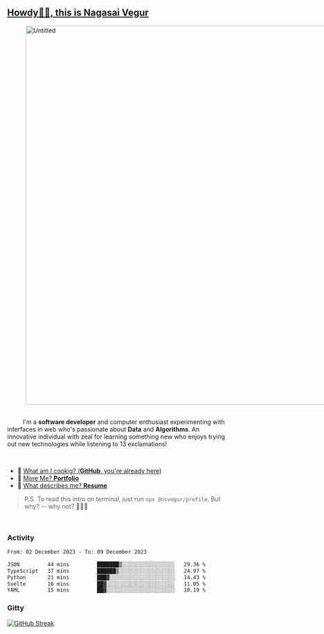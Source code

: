 
## [Howdy🖖🏻, this is Nagasai Vegur](https://nsvegur.me/)

<div style="
  display: flex;
  width: 100vw;
  justify-content: center;
  ">
  <img width="875" alt="Untitled" src="https://github.com/NSVEGUR/NSVEGUR/assets/83576465/f41a8098-aaa9-4353-8130-bd4076cb1d4a">
</div>

<br /> 
 
<p>
&emsp; &emsp; I'm a <b>software developer</b> and computer enthusiast experimenting with interfaces in web who's passionate about <b>Data</b> and <b>Algorithms</b>. An innovative individual with zeal for learning something new who enjoys trying out new technologies while listening to 13 exclamations!
</p>

<br /> 

- 🍔 [What am I cookig? (**GitHub**, you're already here)](https://github.com/NSVEGUR)
- 👻 [More Me? **Portfolio**](https://nsvegur.me/)
- 🔭 [What describes me? **Resume**](https://nsvegur.me/resume)

> P.S. To read this intro on terminal, just run `npx @nsvegur/profile`. But why? -- why not? 🤷🏻‍♂️

<br />

### Activity

<!--START_SECTION:waka-->

```txt
From: 02 December 2023 - To: 09 December 2023

JSON         44 mins         ███████▒░░░░░░░░░░░░░░░░░   29.36 %
TypeScript   37 mins         ██████▒░░░░░░░░░░░░░░░░░░   24.97 %
Python       21 mins         ███▓░░░░░░░░░░░░░░░░░░░░░   14.43 %
Svelte       16 mins         ██▓░░░░░░░░░░░░░░░░░░░░░░   11.05 %
YAML         15 mins         ██▓░░░░░░░░░░░░░░░░░░░░░░   10.19 %
```

<!--END_SECTION:waka-->

### Gitty

[![GitHub Streak](http://github-profile-summary-cards.vercel.app/api/cards/profile-details?username=NSVEGUR&theme=github_dark)]('https://github.com/NSVEGUR')

